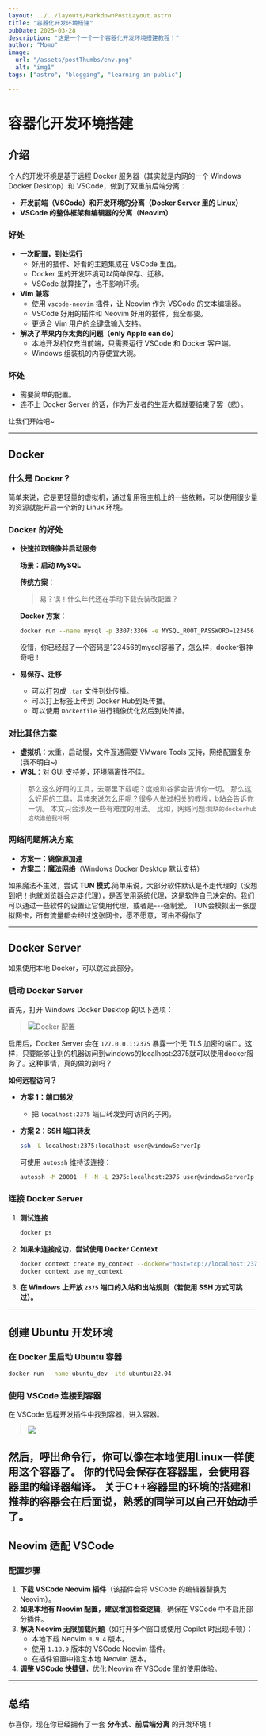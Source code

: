 ```yaml
---
layout: ../../layouts/MarkdownPostLayout.astro
title: "容器化开发环境搭建"
pubDate: 2025-03-28
description: "这是一个一个一个容器化开发环境搭建教程！"
author: "Momo"
image:
  url: "/assets/postThumbs/env.png"
  alt: "img1"
tags: ["astro", "blogging", "learning in public"]

---
```


# 容器化开发环境搭建

## 介绍

个人的开发环境是基于远程 Docker 服务器（其实就是内网的一个 Windows Docker Desktop）和 VSCode，做到了双重前后端分离：

- **开发前端（VSCode）和开发环境的分离（Docker Server 里的 Linux）**
- **VSCode 的整体框架和编辑器的分离（Neovim）**

### 好处

- **一次配置，到处运行**
  - 好用的插件、好看的主题集成在 VSCode 里面。
  - Docker 里的开发环境可以简单保存、迁移。
  - VSCode 就算挂了，也不影响环境。
- **Vim 兼容**
  - 使用 `vscode-neovim` 插件，让 Neovim 作为 VSCode 的文本编辑器。
  - VSCode 好用的插件和 Neovim 好用的插件，我全都要。
  - 更适合 Vim 用户的全键盘输入支持。
- **解决了苹果内存太贵的问题（only Apple can do）**
  - 本地开发机仅充当前端，只需要运行 VSCode 和 Docker 客户端。
  - Windows 组装机的内存便宜大碗。

### 坏处

- 需要简单的配置。
- 连不上 Docker Server 的话，作为开发者的生涯大概就要结束了罢（悲）。

让我们开始吧~

---

## Docker

### 什么是 Docker？

简单来说，它是更轻量的虚拟机，通过复用宿主机上的一些依赖，可以使用很少量的资源就能开启一个新的 Linux 环境。

### Docker 的好处

- **快速拉取镜像并启动服务**

  **场景：启动 MySQL**

  **传统方案**：

  > 易？误！什么年代还在手动下载安装改配置？

  **Docker 方案**：

  ```bash
  docker run --name mysql -p 3307:3306 -e MYSQL_ROOT_PASSWORD=123456 -d mysql
  ```

  没错，你已经起了一个密码是123456的mysql容器了，怎么样，docker很神奇吧！
- **易保存、迁移**
  - 可以打包成 `.tar` 文件到处传播。
  - 可以打上标签上传到 Docker Hub到处传播。
  - 可以使用 `Dockerfile` 进行镜像优化然后到处传播。

### 对比其他方案

- **虚拟机**：太重，启动慢，文件互通需要 VMware Tools 支持，网络配置复杂(我不明白~)
- **WSL**：对 GUI 支持差，环境隔离性不佳。
>那么这么好用的工具，去哪里下载呢？度娘和谷爹会告诉你一切。
		 那么这么好用的工具，具体来说怎么用呢？很多人做过相关的教程，b站会告诉你一切。
		 本文只会涉及一些有难度的用法。
     比如，网络问题:`我缺的dockerhub这块谁给我补啊`
### 网络问题解决方案

- **方案一：镜像源加速**
- **方案二：魔法网络**（Windows Docker Desktop 默认支持）

如果魔法不生效，尝试 **TUN 模式**.简单来说，大部分软件默认是不走代理的（没想到吧！也就浏览器会走走代理），是否使用系统代理，这是软件自己决定的。我们可以通过一些软件的设置让它使用代理，或者是---强制爱。
			TUN会模拟出一张虚拟网卡，所有流量都会经过这张网卡，愿不愿意，可由不得你了

---

## Docker Server

如果使用本地 Docker，可以跳过此部分。

### 启动 Docker Server

首先，打开 Windows Docker Desktop 的以下选项：

> ![Docker 配置](../../../public/assets/illusts/post-1/1.png)

启用后，Docker Server 会在 `127.0.0.1:2375` 暴露一个无 TLS 加密的端口。这样，只要能够让别的机器访问到windows的localhost:2375就可以使用docker服务了。这种事情，真的做的到吗？

**如何远程访问？**

- **方案 1：端口转发**
  - 把 `localhost:2375` 端口转发到可访问的子网。
- **方案 2：SSH 端口转发**

  ```bash
  ssh -L localhost:2375:localhost user@windowServerIp
  ```

  可使用 `autossh` 维持该连接：

  ```bash
  autossh -M 20001 -f -N -L 2375:localhost:2375 user@windowsServerIp
  ```

### 连接 Docker Server

1. **测试连接**

   ```bash
   docker ps
   ```

2. **如果未连接成功，尝试使用 Docker Context**

   ```bash
   docker context create my_context --docker="host=tcp://localhost:2375"
   docker context use my_context
   ```

3. **在 Windows 上开放 `2375` 端口的入站和出站规则（若使用 SSH 方式可跳过）。**

---

## 创建 Ubuntu 开发环境

### 在 Docker 里启动 Ubuntu 容器

```bash
docker run --name ubuntu_dev -itd ubuntu:22.04
```

### 使用 VSCode 连接到容器

在 VSCode 远程开发插件中找到容器，进入容器。

> ![](../../../public/assets/illusts/post-1/2.png)

然后，呼出命令行，你可以像在本地使用Linux一样使用这个容器了。
你的代码会保存在容器里，会使用容器里的编译器编译。
关于C++容器里的环境的搭建和推荐的容器会在后面说，熟悉的同学可以自己开始动手了。
---

## Neovim 适配 VSCode

### 配置步骤

1. **下载 VSCode Neovim 插件**（该插件会将 VSCode 的编辑器替换为 Neovim）。
2. **如果本地有 Neovim 配置，建议增加检查逻辑**，确保在 VSCode 中不启用部分插件。
3. **解决 Neovim 无限加载问题**（如打开多个窗口或使用 Copilot 时出现卡顿）：
   - 本地下载 Neovim `0.9.4` 版本。
   - 使用 `1.18.9` 版本的 VSCode Neovim 插件。
   - 在插件设置中指定本地 Neovim 版本。
4. **调整 VSCode 快捷键**，优化 Neovim 在 VSCode 里的使用体验。

---

## 总结

恭喜你，现在你已经拥有了一套 **分布式、前后端分离** 的开发环境！
